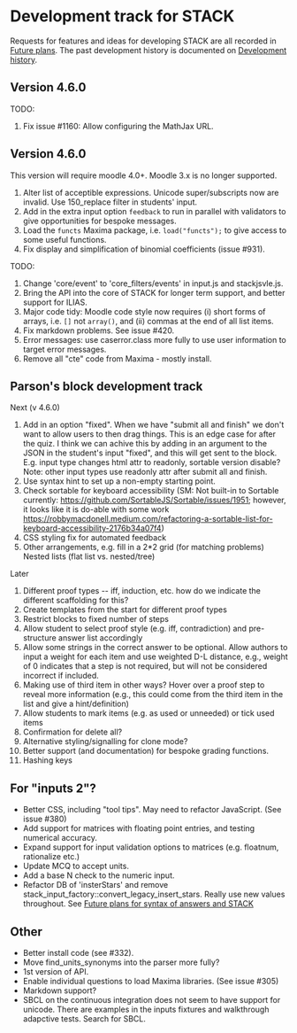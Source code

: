 # Development track for STACK

Requests for features and ideas for developing STACK are all recorded in [Future plans](Future_plans.md). The
past development history is documented on [Development history](Development_history.md).

## Version 4.6.0

TODO:

1. Fix issue #1160: Allow configuring the MathJax URL.

## Version 4.6.0

This version will require moodle 4.0+. Moodle 3.x is no longer supported.

1. Alter list of acceptible expressions.  Unicode super/subscripts now are invalid.  Use 150_replace filter in students' input.
2. Add in the extra input option `feedback` to run in parallel with validators to give opportunities for bespoke messages.
3. Load the `functs` Maxima package, i.e. `load("functs");` to give access to some useful functions.
4. Fix display and simplification of binomial coefficients (issue #931).

TODO:

1. Change 'core/event' to 'core_filters/events' in input.js and stackjsvle.js.
2. Bring the API into the core of STACK for longer term support, and better support for ILIAS.
3. Major code tidy: Moodle code style now requires (i) short forms of arrays, i.e. `[]` not `array()`, and (ii) commas at the end of all list items.
4. Fix markdown problems. See issue #420.
5. Error messages: use caserror.class more fully to use user information to target error messages.
6. Remove all "cte" code from Maxima - mostly install.

## Parson's block development track

Next (v 4.6.0)

1. Add in an option "fixed".  When we have "submit all and finish" we don't want to allow users to then drag things.  This is an edge case for after the quiz.  I think we can achive this by adding in an argument to the JSON in the student's input "fixed", and this will get sent to the block. E.g. input type changes html attr to readonly, sortable version disable? Note: other input types use readonly attr after submit all and finish.
2. Use syntax hint to set up a non-empty starting point.
3. Check sortable for keyboard accessibility (SM: Not built-in to Sortable currently: https://github.com/SortableJS/Sortable/issues/1951; however, it looks like it is do-able with some work https://robbymacdonell.medium.com/refactoring-a-sortable-list-for-keyboard-accessibility-2176b34a07f4)
4. CSS styling fix for automated feedback
5. Other arrangements, e.g. fill in a 2*2 grid (for matching problems)
   Nested lists (flat list vs. nested/tree)

Later

1. Different proof types -- iff, induction, etc. how do we indicate the different scaffolding for this?
2. Create templates from the start for different proof types
3. Restrict blocks to fixed number of steps
4. Allow student to select proof style (e.g. iff, contradiction) and pre-structure answer list accordingly
5. Allow some strings in the correct answer to be optional. Allow authors to input a weight for each item and use weighted D-L distance, e.g., weight of 0 indicates that a step is not required, but will not be considered incorrect if included.
6. Making use of third item in other ways? Hover over a proof step to reveal more information (e.g., this could come from the third item in the list and give a hint/definition)
7. Allow students to mark items (e.g. as used or unneeded) or tick used items
8. Confirmation for delete all?
9. Alternative styling/signalling for clone mode?
10. Better support (and documentation) for bespoke grading functions.
11. Hashing keys


## For "inputs 2"?

* Better CSS, including "tool tips".  May need to refactor JavaScript.  (See issue #380)
* Add support for matrices with floating point entries, and testing numerical accuracy.
* Expand support for input validation options to matrices (e.g. floatnum, rationalize etc.)
* Update MCQ to accept units.
* Add a base N check to the numeric input.
* Refactor DB of 'insterStars' and remove stack_input_factory::convert_legacy_insert_stars.  Really use new values throughout.  See [Future plans for syntax of answers and STACK](Syntax_Future.md)

## Other

* Better install code (see #332).
* Move find_units_synonyms into the parser more fully?
* 1st version of API.
* Enable individual questions to load Maxima libraries.  (See issue #305)
* Markdown support?
* SBCL on the continuous integration does not seem to have support for unicode.  There are examples in the inputs fixtures and walkthrough adapctive tests.  Search for SBCL.
